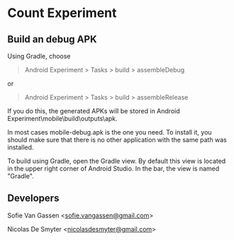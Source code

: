 # Count Experiment

## Build an debug APK

Using Gradle, choose
> Android Experiment > Tasks > build > assembleDebug

or

> Android Experiment > Tasks > build > assembleRelease

If you do this, the generated APKs will be stored in
Android Experiment\mobile\build\outputs\apk.

In most cases mobile-debug.apk is the one you need.
To install it, you should make sure that there is no other application with the same path was installed.

To build using Gradle, open the Gradle view. By default this view is located in the upper right corner of Android Studio.
In the bar, the view is named "Gradle".

## Developers

Sofie Van Gassen <[sofie.vangassen@gmail.com](mailto:sofie.vangassen@gmail.com)>

Nicolas De Smyter <[nicolasdesmyter@gmail.com](mailt:nicolasdesmyter@gmail.com)>